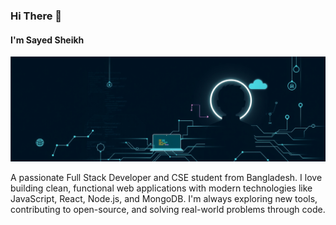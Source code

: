### Hi There 👋
#### I'm Sayed Sheikh 
![I'm Sayed Sheikh ](https://raw.githubusercontent.com/SayedSheikh/SayedSheikh/refs/heads/main/artwork.png)

A passionate Full Stack Developer and CSE student from Bangladesh. I love building clean, functional web applications with modern technologies like JavaScript, React, Node.js, and MongoDB. I'm always exploring new tools, contributing to open-source, and solving real-world problems through code.





